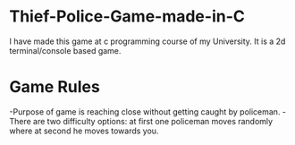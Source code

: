 # Thief-Police-Game-made-in-C
I have made this game at c programming course of my University. It is a 2d terminal/console based game. 

# Game Rules

-Purpose of game is reaching close without getting caught by policeman.
-There are two difficulty options: at first one policeman moves randomly where at second he moves towards you. 
